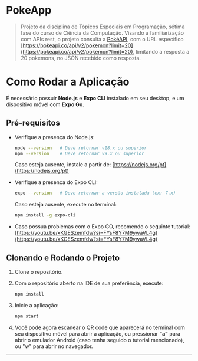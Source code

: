 # PokeApp
> Projeto da disciplina de Tópicos Especiais em Programação, sétima fase do curso de Ciência da Computação. Visando a familiarização com APIs rest, o projeto consulta a [PokéAPI](https://pokeapi.co/), com o URL específico [https://pokeapi.co/api/v2/pokemon?limit=20](https://pokeapi.co/api/v2/pokemon?limit=20), limitando a resposta a 20 pokemons, no JSON recebido como resposta.

# Como Rodar a Aplicação

É necessário possuir **Node.js** e **Expo CLI** instalado em seu desktop, e um dispositivo móvel com **Expo Go**.

## Pré-requisitos

- Verifique a presença do Node.js:
  ```bash
  node --version   # Deve retornar v18.x ou superior
  npm --version    # Deve retornar v9.x ou superior
  ```
  Caso esteja ausente, instale a partir de: [https://nodejs.org/pt](https://nodejs.org/pt)

- Verifique a presença do Expo CLI:
  ```bash
  expo --version   # Deve retornar a versão instalada (ex: 7.x)
  ```
  Caso esteja ausente, execute no terminal:
  ```bash
  npm install -g expo-cli
  ```

- Caso possua problemas com o Expo GO, recomendo o seguinte tutorial:  
  [https://youtu.be/xKGESzemfdw?si=FYsF8Y7M9ywaVL4g](https://youtu.be/xKGESzemfdw?si=FYsF8Y7M9ywaVL4g)

## Clonando e Rodando o Projeto

1. Clone o repositório.
2. Com o repositório aberto na IDE de sua preferência, execute:
   ```bash
   npm install
   ```
3. Inicie a aplicação:
   ```bash
   npm start
   ```

4. Você pode agora escanear o QR code que aparecerá no terminal com seu dispositivo móvel para abrir a aplicação, ou pressionar **"a"** para abrir o emulador Android (caso tenha seguido o tutorial mencionado), ou "w" para abrir no navegador.

---
